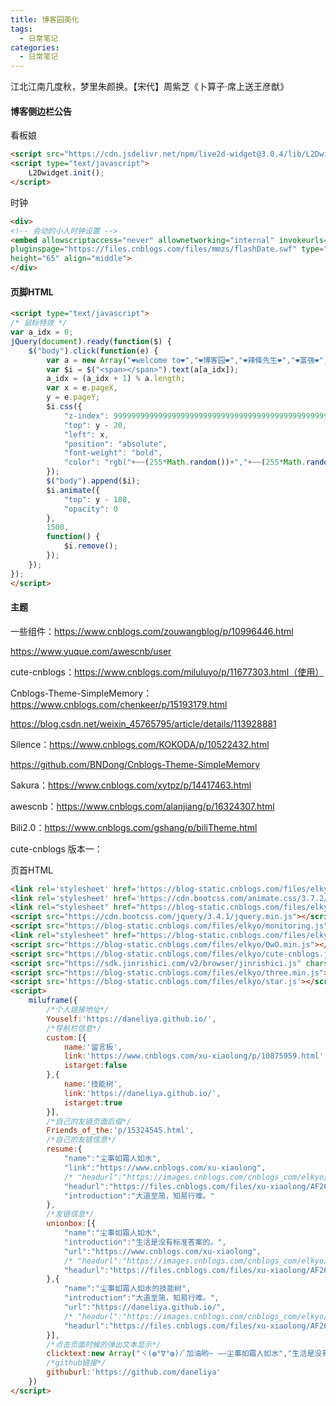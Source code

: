 ```yaml
---
title: 博客园美化
tags:
  - 日常笔记
categories:
  - 日常笔记
---
```




江北江南几度秋，梦里朱颜换。【宋代】周紫芝《卜算子·席上送王彦猷》



#### 博客侧边栏公告

看板娘

~~~html
<script src="https://cdn.jsdelivr.net/npm/live2d-widget@3.0.4/lib/L2Dwidget.min.js"></script>
<script type="text/javascript">
    L2Dwidget.init();
</script>
~~~

时钟

~~~html
<div>
<!-- 会动的小人时钟设置 -->
<embed allowscriptaccess="never" allownetworking="internal" invokeurls="false" src="https://files.cnblogs.com/files/mmzs/flashDate.swf"
pluginspage="https://files.cnblogs.com/files/mmzs/flashDate.swf" type="application/x-shockwave-flash" quality="high" autostart="0" wmode="transparent" width="220"
height="65" align="middle">
</div>
~~~

#### 页脚HTML

~~~html
<script type="text/javascript">
/* 鼠标特效 */
var a_idx = 0;
jQuery(document).ready(function($) {
    $("body").click(function(e) {
        var a = new Array("❤welcome to❤","❤博客园❤","❤辣條先生❤","❤富强❤","❤民主❤","❤文明❤","❤和谐❤","❤自由❤","❤平等❤","❤公正❤","❤法治❤","❤爱国❤","❤敬业❤","❤诚信❤","❤友善❤");
        var $i = $("<span></span>").text(a[a_idx]);
        a_idx = (a_idx + 1) % a.length;
        var x = e.pageX,
        y = e.pageY;
        $i.css({
            "z-index": 999999999999999999999999999999999999999999999999999999999999999999999,
            "top": y - 20,
            "left": x,
            "position": "absolute",
            "font-weight": "bold",
            "color": "rgb("+~~(255*Math.random())+","+~~(255*Math.random())+","+~~(255*Math.random())+")"
        });
        $("body").append($i);
        $i.animate({
            "top": y - 180,
            "opacity": 0
        },
        1500,
        function() {
            $i.remove();
        });
    });
});
</script>
~~~





#### 主题

一些组件：https://www.cnblogs.com/zouwangblog/p/10996446.html

https://www.yuque.com/awescnb/user

cute-cnblogs：https://www.cnblogs.com/miluluyo/p/11677303.html（使用）

Cnblogs-Theme-SimpleMemory：https://www.cnblogs.com/chenkeer/p/15193179.html

https://blog.csdn.net/weixin_45765795/article/details/113928881

Silence：https://www.cnblogs.com/KOKODA/p/10522432.html

https://github.com/BNDong/Cnblogs-Theme-SimpleMemory

Sakura：https://www.cnblogs.com/xytpz/p/14417463.html

awescnb：https://www.cnblogs.com/alanjiang/p/16324307.html

Bili2.0：https://www.cnblogs.com/gshang/p/biliTheme.html





cute-cnblogs 版本一：

页首HTML

~~~html
<link rel='stylesheet' href='https://blog-static.cnblogs.com/files/elkyo/cute-cnblogs.css'>
<link rel='stylesheet' href='https://cdn.bootcss.com/animate.css/3.7.2/animate.min.css'>
<link rel="stylesheet" href="https://blog-static.cnblogs.com/files/elkyo/siyuan.css" />
<script src="https://cdn.bootcss.com/jquery/3.4.1/jquery.min.js"></script>
<script src="https://blog-static.cnblogs.com/files/elkyo/monitoring.js"></script>
<link rel="stylesheet" href="https://blog-static.cnblogs.com/files/elkyo/OwO.min.css" />
<script src="https://blog-static.cnblogs.com/files/elkyo/OwO.min.js"></script>
<script src="https://blog-static.cnblogs.com/files/elkyo/cute-cnblogs.js"></script>
<script src="https://sdk.jinrishici.com/v2/browser/jinrishici.js" charset="utf-8"></script>
<script src="https://blog-static.cnblogs.com/files/elkyo/three.min.js"></script>
<script src='https://blog-static.cnblogs.com/files/elkyo/star.js'></script>
<script>
    miluframe({
        /*个人链接地址*/
        Youself:'https://daneliya.github.io/',
        /*导航栏信息*/
        custom:[{
            name:'留言板',
            link:'https://www.cnblogs.com/xu-xiaolong/p/10875959.html',
            istarget:false
        },{
            name:'技能树',
            link:'https://daneliya.github.io/',
            istarget:true
        }],
        /*自己的友链页面后缀*/
        Friends_of_the:'p/15324545.html',
        /*自己的友链信息*/
        resume:{
            "name":"尘事如霜人如水",
            "link":"https://www.cnblogs.com/xu-xiaolong",
            /* "headurl":"https://images.cnblogs.com/cnblogs_com/elkyo/1558759/o_o_my.jpg"*/
            "headurl":"https://files.cnblogs.com/files/xu-xiaolong/AF266BD00FFD1B7CC84BA55EFC59CCF3.svg"
            "introduction":"大道至简，知易行难。"
        },
        /*友链信息*/
        unionbox:[{
            "name":"尘事如霜人如水",
            "introduction":"生活是没有标准答案的。",
            "url":"https://www.cnblogs.com/xu-xiaolong",
            /* "headurl":"https://images.cnblogs.com/cnblogs_com/elkyo/1558759/o_o_my.jpg"*/
            "headurl":"https://files.cnblogs.com/files/xu-xiaolong/AF266BD00FFD1B7CC84BA55EFC59CCF3.svg"
        },{
            "name":"尘事如霜人如水的技能树",
            "introduction":"大道至简，知易行难。",
            "url":"https://daneliya.github.io/",
            /* "headurl":"https://images.cnblogs.com/cnblogs_com/elkyo/1558759/o_o_my.jpg"*/
            "headurl":"https://files.cnblogs.com/files/xu-xiaolong/AF266BD00FFD1B7CC84BA55EFC59CCF3.svg"
        }],
        /*点击页面时候的弹出文本显示*/
        clicktext:new Array("ヾ(◍°∇°◍)ﾉﾞ加油哟~ ——尘事如霜人如水","生活是没有标准答案的。  ——尘事如霜人如水"),
        /*github链接*/
        githuburl:'https://github.com/daneliya'
    })
</script>
~~~




